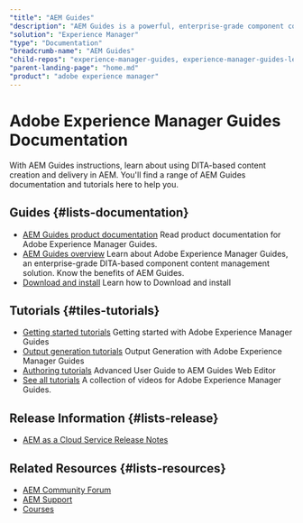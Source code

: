 ```yaml
---
"title": "AEM Guides"
"description": "AEM Guides is a powerful, enterprise-grade component content management solution (CCMS). It enables AEM to handle DITA-based content creation and delivery."
"solution": "Experience Manager"
"type": "Documentation"
"breadcrumb-name": "AEM Guides"
"child-repos": "experience-manager-guides, experience-manager-guides-learn"
"parent-landing-page": "home.md"
"product": "adobe experience manager"
---
```



# Adobe Experience Manager Guides Documentation



With AEM Guides instructions, learn about using DITA-based content creation and delivery in AEM. You'll find a range of AEM Guides documentation and tutorials here to help you.


## Guides {#lists-documentation}



* [AEM Guides product documentation](https://experienceleague.adobe.com/docs/experience-manager-guides/using/overview.html)
  Read product documentation for Adobe Experience Manager Guides.
* [AEM Guides overview](https://experienceleague.adobe.com/docs/experience-manager-guides/using/user-guide/about-aem-guide/intro.html)
  Learn about Adobe Experience Manager Guides, an enterprise-grade DITA-based component content management solution. Know the benefits of AEM Guides.
* [Download and install](https://experienceleague.adobe.com/docs/experience-manager-guides/using/install-guide/on-prem-ig/download-install-upgrade-aemg/download-install.html)
  Learn how to Download and install

## Tutorials {#tiles-tutorials}



* [Getting started tutorials](https://experienceleague.adobe.com/docs/experience-manager-guides-learn/videos/getting-started/overview.html)
  Getting started with Adobe Experience Manager Guides
* [Output generation tutorials](https://experienceleague.adobe.com/docs/experience-manager-guides-learn/videos/output-generation/overview.html)
  Output Generation with Adobe Experience Manager Guides
* [Authoring tutorials](https://experienceleague.adobe.com/docs/experience-manager-guides-learn/videos/advanced-user-guide/overview.html)
  Advanced User Guide to AEM Guides Web Editor
* [See all tutorials](https://experienceleague.adobe.com/docs/experience-manager-guides-learn/videos/overview.html)
  A collection of videos for Adobe Experience Manager Guides.

## Release Information {#lists-release}



* [AEM as a Cloud Service Release Notes](https://experienceleague.adobe.com/docs/experience-manager-guides/using/release-info/latest-release-info.html)

## Related Resources {#lists-resources}



* [AEM Community Forum](https://experienceleaguecommunities.adobe.com/t5/adobe-experience-manager/ct-p/adobe-experience-manager-community)
* [AEM Support](https://experienceleague.adobe.com/?support-solution=Experience+Manager#support)
* [Courses](https://experienceleague.adobe.com/#courses)
